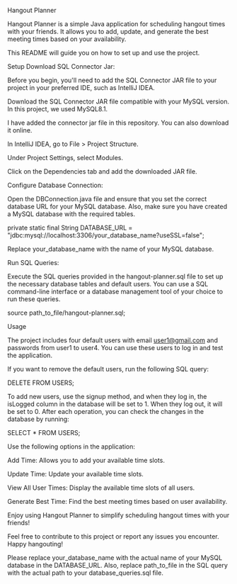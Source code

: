 Hangout Planner

Hangout Planner is a simple Java application for scheduling hangout times with your friends. It allows you to add, update, and generate the best meeting times based on your availability. 

This README will guide you on how to set up and use the project.

Setup
Download SQL Connector Jar:

Before you begin, you'll need to add the SQL Connector JAR file to your project in your preferred IDE, such as IntelliJ IDEA.

Download the SQL Connector JAR file compatible with your MySQL version. In this project, we used MySQL8.1.

I have added the connector jar file in this repository. You can also download it online.

In IntelliJ IDEA, go to File > Project Structure.

Under Project Settings, select Modules.

Click on the Dependencies tab and add the downloaded JAR file.

Configure Database Connection:

Open the DBConnection.java file and ensure that you set the correct database URL for your MySQL database. Also, make sure you have created a MySQL database with the required tables.

private static final String DATABASE_URL = "jdbc:mysql://localhost:3306/your_database_name?useSSL=false";

Replace your_database_name with the name of your MySQL database.

Run SQL Queries:

Execute the SQL queries provided in the hangout-planner.sql file to set up the necessary database tables and default users. You can use a SQL command-line interface or a database management tool of your choice to run these queries.


source path_to_file/hangout-planner.sql;

Usage

The project includes four default users with email user1@gmail.com and passwords from user1 to user4. You can use these users to log in and test the application.

If you want to remove the default users, run the following SQL query:

DELETE FROM USERS;

To add new users, use the signup method, and when they log in, the isLogged column in the database will be set to 1. When they log out, it will be set to 0. After each operation, you can check the changes in the database by running:

SELECT * FROM USERS;

Use the following options in the application:

Add Time: Allows you to add your available time slots.

Update Time: Update your available time slots.

View All User Times: Display the available time slots of all users.

Generate Best Time: Find the best meeting times based on user availability.


Enjoy using Hangout Planner to simplify scheduling hangout times with your friends!


Feel free to contribute to this project or report any issues you encounter. Happy hangouting!

Please replace your_database_name with the actual name of your MySQL database in the DATABASE_URL. Also, replace path_to_file in the SQL query with the actual path to your database_queries.sql file.
